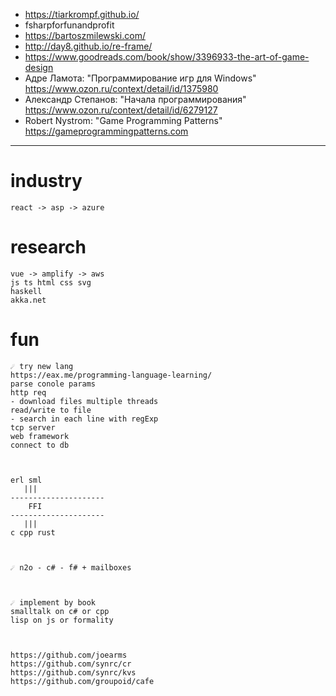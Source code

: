 * https://tiarkrompf.github.io/
* fsharpforfunandprofit
* https://bartoszmilewski.com/
* http://day8.github.io/re-frame/
* https://www.goodreads.com/book/show/3396933-the-art-of-game-design
* Адре Ламота: "Программирование игр для Windows" https://www.ozon.ru/context/detail/id/1375980
* Александр Степанов: "Начала программирования" https://www.ozon.ru/context/detail/id/6279127
* Robert Nystrom: "Game Programming Patterns" https://gameprogrammingpatterns.com

---

# industry
```
react -> asp -> azure
```

# research
```
vue -> amplify -> aws
js ts html css svg
haskell
akka.net
```

# fun
```
☄️ try new lang
https://eax.me/programming-language-learning/
parse conole params
http req
- download files multiple threads
read/write to file
- search in each line with regExp
tcp server
web framework
connect to db



erl sml
   |||
---------------------
    FFI
---------------------
   |||
c cpp rust



☄️ n2o - c# - f# + mailboxes



☄️ implement by book
smalltalk on c# or cpp
lisp on js or formality



https://github.com/joearms
https://github.com/synrc/cr
https://github.com/synrc/kvs
https://github.com/groupoid/cafe
```
